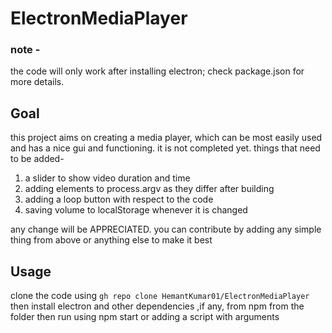 # ElectronMediaPlayer

### note -

the code will only work after installing electron; check package.json for more details.

## Goal

this project aims on creating a media player, which can be most easily used and has a nice gui and functioning.
it is not completed yet. things that need to be added-

1. a slider to show video duration and time
2. adding elements to process.argv as they differ after building
3. adding a loop button with respect to the code
4. saving volume to localStorage whenever it is changed

any change will be APPRECIATED. you can contribute by adding any simple thing from above or anything else to make it best
## Usage
clone the code using 
`gh repo clone HemantKumar01/ElectronMediaPlayer`
then install electron and other dependencies ,if any, from npm from the folder
then run using npm start or adding a script with arguments
